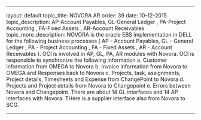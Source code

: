 ---

layout: default
topic_title: NOVORA AR
order: 39
date: 10-12-2015
topic_description:  AP-Account Payables, GL-General Ledger , PA-Project Accounting , FA-Fixed Assets , AR-Account Receivables
topic_more_description:  NOVORA is the oracle EBS implementation in DELL for the following business processes ( AP - Account Payables, GL - General Ledger , PA - Project Accounting , FA - Fixed Assets , AR - Account Receivables ). OCI is involved in AP, GL, PA, AR modules with Novora.  OCI is responsible to synchronize the following information  a. Customer information from OMEGA to Novora  b. Invoice information from Novora to OMEGA and Responses back to Novora  c. Projects, task, assignments, Project details, Timesheets  and Expense from ChangePoint to Novora  d. Projects and Project details from Novora to Changepoint  e. Errors between Novora and Changepoint.  There are about 14 GL interfaces and 14 AP interfaces with Novora. THere is a supplier interface also from Novora to SCG.


---